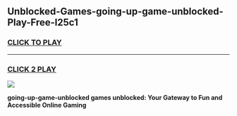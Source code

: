 
## Unblocked-Games-going-up-game-unblocked-Play-Free-l25c1
<h3>
<a href="https://premium76.site?title=going-up-game-unblocked&ref=18A">CLICK TO PLAY</a></h3>
<hr>

<h3>
<a href="https://premium76.site?title=going-up-game-unblocked&ref=18A">CLICK 2 PLAY</a>
  
</h3>

<a href="https://premium76.site?title=going-up-game-unblocked&ref=18A"><img src="https://clearcache.store/games.png"></a>


**going-up-game-unblocked games unblocked: Your Gateway to Fun and Accessible Online Gaming**
